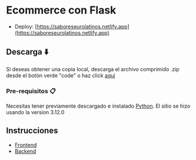 # Ecommerce con Flask

* Deploy: [https://saboreseurolatinos.netlify.app](https://saboreseurolatinos.netlify.app)

## Descarga ⬇️
Si deseas obtener una copia local, descarga el archivo comprimido .zip desde el botón verde "code" o haz click [aquí](https://github.com/Ale6100/codo-a-codo/archive/refs/heads/main.zip)

### Pre-requisitos 📋
Necesitas tener previamente descargado e instalado [Python](https://www.python.org/). El sitio se hizo usando la version 3.12.0

## Instrucciones
* [Frontend](./frontend/README.md)
* [Backend](./backend/README.md)
